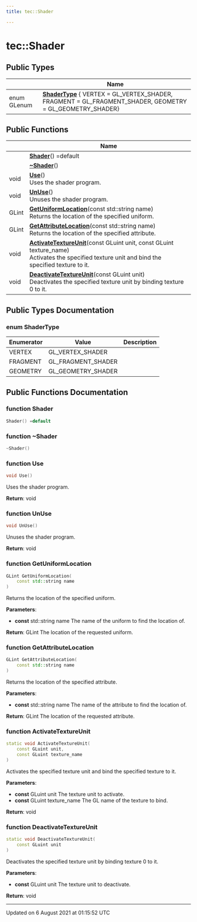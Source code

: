 ```yaml
---
title: tec::Shader

---
```


# tec::Shader





## Public Types

|                | Name           |
| -------------- | -------------- |
| enum GLenum | **[ShaderType](/engine/Classes/classtec_1_1_shader/#enum-shadertype)** { VERTEX = GL_VERTEX_SHADER, FRAGMENT = GL_FRAGMENT_SHADER, GEOMETRY = GL_GEOMETRY_SHADER} |

## Public Functions

|                | Name           |
| -------------- | -------------- |
| | **[Shader](/engine/Classes/classtec_1_1_shader/#function-shader)**() =default |
| | **[~Shader](/engine/Classes/classtec_1_1_shader/#function-~shader)**() |
| void | **[Use](/engine/Classes/classtec_1_1_shader/#function-use)**()<br>Uses the shader program.  |
| void | **[UnUse](/engine/Classes/classtec_1_1_shader/#function-unuse)**()<br>Unuses the shader program.  |
| GLint | **[GetUniformLocation](/engine/Classes/classtec_1_1_shader/#function-getuniformlocation)**(const std::string name)<br>Returns the location of the specified uniform.  |
| GLint | **[GetAttributeLocation](/engine/Classes/classtec_1_1_shader/#function-getattributelocation)**(const std::string name)<br>Returns the location of the specified attribute.  |
| void | **[ActivateTextureUnit](/engine/Classes/classtec_1_1_shader/#function-activatetextureunit)**(const GLuint unit, const GLuint texture_name)<br>Activates the specified texture unit and bind the specified texture to it.  |
| void | **[DeactivateTextureUnit](/engine/Classes/classtec_1_1_shader/#function-deactivatetextureunit)**(const GLuint unit)<br>Deactivates the specified texture unit by binding texture 0 to it.  |

## Public Types Documentation

### enum ShaderType

| Enumerator | Value | Description |
| ---------- | ----- | ----------- |
| VERTEX | GL_VERTEX_SHADER|   |
| FRAGMENT | GL_FRAGMENT_SHADER|   |
| GEOMETRY | GL_GEOMETRY_SHADER|   |




## Public Functions Documentation

### function Shader

```cpp
Shader() =default
```


### function ~Shader

```cpp
~Shader()
```


### function Use

```cpp
void Use()
```

Uses the shader program. 

**Return**: void 

### function UnUse

```cpp
void UnUse()
```

Unuses the shader program. 

**Return**: void 

### function GetUniformLocation

```cpp
GLint GetUniformLocation(
    const std::string name
)
```

Returns the location of the specified uniform. 

**Parameters**: 

  * **const** std::string name The name of the uniform to find the location of. 


**Return**: GLint The location of the requested uniform. 

### function GetAttributeLocation

```cpp
GLint GetAttributeLocation(
    const std::string name
)
```

Returns the location of the specified attribute. 

**Parameters**: 

  * **const** std::string name The name of the attribute to find the location of. 


**Return**: GLint The location of the requested attribute. 

### function ActivateTextureUnit

```cpp
static void ActivateTextureUnit(
    const GLuint unit,
    const GLuint texture_name
)
```

Activates the specified texture unit and bind the specified texture to it. 

**Parameters**: 

  * **const** GLuint unit The texture unit to activate. 
  * **const** GLuint texture_name The GL name of the texture to bind. 


**Return**: void 

### function DeactivateTextureUnit

```cpp
static void DeactivateTextureUnit(
    const GLuint unit
)
```

Deactivates the specified texture unit by binding texture 0 to it. 

**Parameters**: 

  * **const** GLuint unit The texture unit to deactivate. 


**Return**: void 

-------------------------------

Updated on  6 August 2021 at 01:15:52 UTC